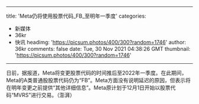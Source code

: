 
---
title: 'Meta仍将使用股票代码_FB_至明年一季度'
categories: 
 - 新媒体
 - 36kr
 - 快讯
headimg: 'https://picsum.photos/400/300?random=1746'
author: 36kr
comments: false
date: Tue, 30 Nov 2021 04:38:26 GMT
thumbnail: 'https://picsum.photos/400/300?random=1746'
---

<div>   
日前，据报道，Meta将变更股票代码的时间推后至2022年一季度。在此期间，Meta的A类普通股股票代码仍为“FB”。Meta方面没有说明延迟的原因，但表示将在明年变更之前提供“其他详细信息”。Meta原计划于12月1日开始以股票代码“MVRS”进行交易。（澎湃）  
</div>
            